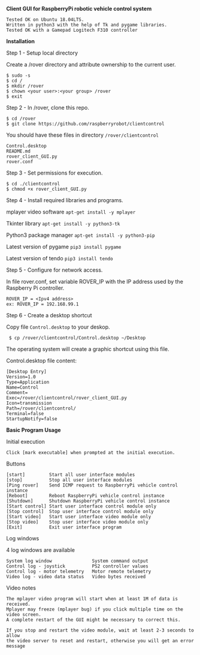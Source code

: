 **Client GUI for RaspberryPi robotic vehicle control system**
  ```
  Tested OK on Ubuntu 18.04LTS.
  Written in python3 with the help of Tk and pygame libraries.
  Tested OK with a Gamepad Logitech F310 controller
  ```
  
**Installation**

Step 1 - Setup local directory

Create a /rover directory and attribute ownership to the current user.

  ```
  $ sudo -s 
  $ cd /
  $ mkdir /rover
  $ chown <your user>:<your group> /rover
  $ exit
  ```

Step 2 - In /rover, clone this repo.

  ```
  $ cd /rover
  $ git clone https://github.com/raspberryrobot/clientcontrol
  ```
  
You should have these files in directory ```/rover/clientcontrol```
  ```
  Control.desktop
  README.md
  rover_client_GUI.py
  rover.conf
  ```
  
Step 3 - Set permissions for execution.

  ```
  $ cd ./clientcontrol
  $ chmod +x rover_client_GUI.py
  ```

Step 4 - Install required libraries and programs.

mplayer video software
  ```apt-get install -y mplayer```

Tkinter library
  ```apt-get install -y python3-tk```

Python3 package manager
  ```apt-get install -y python3-pip```

Latest version of pygame
  ```pip3 install pygame```

Latest version of tendo
  ```pip3 install tendo```
  
Step 5 - Configure for network access. 

In file rover.conf, set variable ROVER_IP with the IP address used by the Raspberry Pi controller.
  ```
  ROVER_IP = <Ipv4 address>
  ex: ROVER_IP = 192.168.99.1
  ```
  
Step 6 - Create a desktop shortcut

Copy file ```Control.desktop``` to your deskop. 
  ```
   $ cp /rover/clientcontrol/Control.desktop ~/Desktop
  ```

The operating system will create a graphic shortcut using this file.

  Control.desktop file content:
  
  ```
  [Desktop Entry]
  Version=1.0
  Type=Application
  Name=Control
  Comment=
  Exec=/rover/clientcontrol/rover_client_GUI.py
  Icon=transmission
  Path=/rover/clientcontrol/
  Terminal=false
  StartupNotify=false

  ```
 
**Basic Program Usage**

Initial execution 
```
Click [mark executable] when prompted at the initial execution.
```

Buttons 
```
[start]         Start all user interface modules 
[stop]          Stop all user interface modules
[Ping rover]    Send ICMP request to RaspberryPi vehicle control instance
[Reboot]        Reboot RaspberryPi vehicle control instance
[Shutdown]      Shutdown RaspberryPi vehicle control instance
[Start control] Start user interface control module only
[Stop control]  Stop user interface control module only
[Start video]   Start user interface video module only
[Stop video]    Stop user interface video module only
[Exit]          Exit user interface program
```
Log windows

4 log windows are available

```
System log window               System command output
Control log - joystick          PS2 controller values     
Control log - motor telemetry   Motor remote telemetry
Video log - video data status   Video bytes received 
```
Video notes
```
The mplayer video program will start when at least 1M of data is received.
Mplayer may freeze (mplayer bug) if you click multiple time on the video screen. 
A complete restart of the GUI might be necessary to correct this. 

If you stop and restart the video module, wait at least 2-3 seconds to allow
the video server to reset and restart, otherwise you will get an error 
message
```
